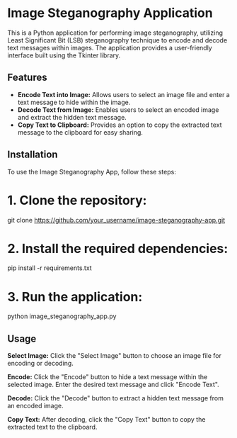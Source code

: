 # Image Steganography Application

This is a Python application for performing image steganography, utilizing Least Significant Bit (LSB) steganography technique to encode and decode text messages within images. The application provides a user-friendly interface built using the Tkinter library.

## Features

- **Encode Text into Image:** Allows users to select an image file and enter a text message to hide within the image.
- **Decode Text from Image:** Enables users to select an encoded image and extract the hidden text message.
- **Copy Text to Clipboard:** Provides an option to copy the extracted text message to the clipboard for easy sharing.


## Installation

To use the Image Steganography App, follow these steps:

# 1. Clone the repository:

git clone https://github.com/your_username/image-steganography-app.git

# 2. Install the required dependencies:
pip install -r requirements.txt

# 3. Run the application:
python image_steganography_app.py


## Usage
**Select Image:** Click the "Select Image" button to choose an image file for encoding or decoding.

**Encode:** Click the "Encode" button to hide a text message within the selected image. Enter the desired text message and click "Encode Text".

**Decode:** Click the "Decode" button to extract a hidden text message from an encoded image.

**Copy Text:** After decoding, click the "Copy Text" button to copy the extracted text to the clipboard.
